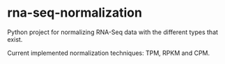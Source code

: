 # rna-seq-normalization
Python project for normalizing RNA-Seq data with the different types that exist.

Current implemented normalization techniques: TPM, RPKM and CPM.

